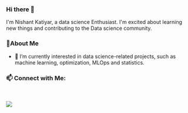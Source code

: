 ### Hi there 👋

I'm Nishant Katiyar, a data science Enthusiast. I'm excited about learning new things and contributing to the Data science community.
### :rocket:About Me

- 🔭 I’m currently interested in data science-related projects, such as machine learning, optimization, MLOps and statistics.


###  :mailbox: Connect with Me:
<br />

<p align="center">

<a href="https://www.linkedin.com/in/nishantkatiyar"><img src="[https://media.licdn.com/dms/image/D4D03AQHHvj--9P00Tw/profile-displayphoto-shrink_200_200/0/1688348881794?e=1695859200&v=beta&t=dou-AC4PCTM__rYi0WuvdclQJeHoWI1b7OkxVNURJR4](https://www.bing.com/ck/a?!&&p=537d0edd4dc133774a587fff5f087ae20ba1eb4204e88e61768de3a53c196964JmltdHM9MTczNDkxMjAwMA&ptn=3&ver=2&hsh=4&fclid=3c5f7ad2-e3dd-6f0f-1ecc-6e7ae2db6e91&u=a1L2ltYWdlcy9zZWFyY2g_cT1saW5rZWRpbiUyMGxvZ28mRk9STT1JUUZSQkEmaWQ9ODEwRjFENUM3MjI1NkFCREJGQzc2MENDQjhBREIwNTdBMDgzODYxOQ&ntb=1)"/></a>

<!--

Here are some ideas to get you started:

- 🔭 I’m currently working on my firs
- 🌱 I’m currently learning ...
- 👯 I’m looking to collaborate on ...
- 🤔 I’m looking for help with ...
- 💬 Ask me about ...
- 📫 How to reach me: ...
- 😄 Pronouns: ...
- ⚡ Fun fact: ...
-->
